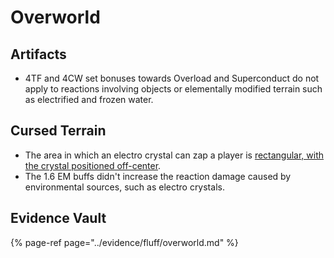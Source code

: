 # Overworld

## Artifacts

- 4TF and 4CW set bonuses towards Overload and Superconduct do not apply to reactions involving objects or elementally modified terrain such as electrified and frozen water.  


## Cursed Terrain 

- The area in which an electro crystal can zap a player is [rectangular, with the crystal positioned off-center](../../../evidence/fluff/overworld.md#electro-crystal-range).
- The 1.6 EM buffs didn't increase the reaction damage caused by environmental sources, such as electro crystals.

## Evidence Vault

{% page-ref page="../evidence/fluff/overworld.md" %}

